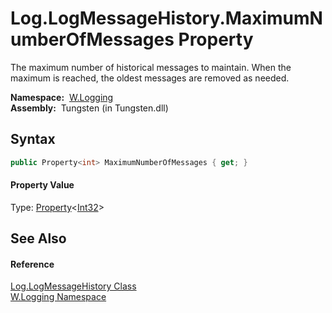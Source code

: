 Log.LogMessageHistory.MaximumNumberOfMessages Property
======================================================
   The maximum number of historical messages to maintain. When the maximum is reached, the oldest messages are removed as needed.

  **Namespace:**  [W.Logging][1]  
  **Assembly:**  Tungsten (in Tungsten.dll)

Syntax
------

```csharp
public Property<int> MaximumNumberOfMessages { get; }
```

#### Property Value
Type: [Property][2]&lt;[Int32][3]>

See Also
--------

#### Reference
[Log.LogMessageHistory Class][4]  
[W.Logging Namespace][1]  

[1]: ../README.md
[2]: ../../W/Property_1/README.md
[3]: http://msdn.microsoft.com/en-us/library/td2s409d
[4]: README.md